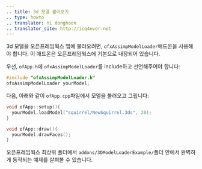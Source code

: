 ```yaml
---
.. title: 3d 모델 불러오기
.. type: howto
.. translator: Yi donghoon
.. translator_site: http://icq4ever.net
---
```


3d 모델을 오픈프레임웍스 앱에 불러오려면, `ofxAssimpModelLoader`애드온을 사용해야 합니다. 
이 애드온은 오픈프레임웍스에 기본으로 내장되어 있습니다.

우선, `ofApp.h`에 `ofxAssimpModelLoader`를 include하고 선언해주어야 합니다:
    
```cpp
#include "ofxAssimpModelLoader.h"
ofxAssimpModelLoader yourModel;
```

다음, 아래와 같이 `ofApp.cpp`파일에서 모델을 불러오고 그립니다:

```cpp
void ofApp::setup(){
  yourModel.loadModel("squirrel/NewSquirrel.3ds", 20);
}

void ofApp::draw(){
  yourModel.drawFaces();
}
```

오픈프레임웍스 최상위 폴더에서 `addons/3DModelLoaderExample/`폴더 안에서 완벽하게 동작되는 예제를 살펴볼 수 있습니다.

